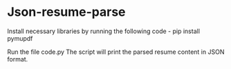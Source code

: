 # Json-resume-parse


Install necessary libraries by running the following code - pip install pymupdf

Run the file code.py
The script will print the parsed resume content in JSON format.
